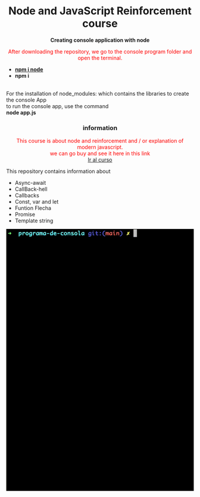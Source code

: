 <h1 align="center">Node and JavaScript Reinforcement course</h1>

<p align="center" >
<b>
Creating console application with node
</b>
</p>

<p align="center" style="color: red;">
After downloading the repository, we go to the console program folder and open the terminal.
<br/>

  <ul>
  <li><b><a target="_blank" href="https://www.npmjs.com/package/node">npm i node</a></b></li>
  <li><b>npm i</b></li>


  </ul>
<br/>
For the installation of node_modules: which contains the libraries to create the console App
<br/>
to run the console app, use the command
<br/>
<b> node app.js</b>

</p>

<h3 align="center">information</h3>

<p align="center" style="color: red;">
 This course is about node and reinforcement and / or explanation of modern javascript.
 <br/>
 we can go buy and see it here in this link
 <br/>
  <a target="_blank" href="https://www.udemy.com/course/node-de-cero-a-experto">Ir al curso</a>

</p>

<p align="left" color="red">
This repository contains information about
</p>

  <ul>
  <li>Async-await</li>
  <li>CallBack-hell</li>
  <li>Callbacks</li>
  <li>Const, var and let</li>
  <li>Funtion Flecha</li>
  <li>Promise</li>
  <li>Template string</li>

  </ul>

<p align="center">
  <img src="./appConsole.gif">
</p>
